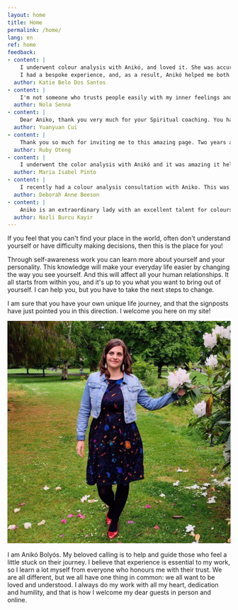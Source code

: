 ```yaml
---
layout: home
title: Home
permalink: /home/
lang: en
ref: home
feedback:
- content: |
    I underwent colour analysis with Anikó, and loved it. She was accurate, sensitive and very courteous.<br/><br/>
    I had a bespoke experience, and, as a result, Anikó helped me both personally and professionally. I came out reenergised, and with useful advice. I totally recommend her services.
  author: Katie Belo Dos Santos
- content: |
    I'm not someone who trusts people easily with my inner feelings and thoughts, except when I meet someone with such a bright light that you feel like you've known each other for a long time. Anikó is such a person. First she was my English language student, then friend, and now my very talented spiritual coach. I'm lucky to have her in my life and highly recommended her services to anyone seeking some guidance and clarity from a competent and reliable person. Love you, Anikó 🥰🌹🥰
  author: Nola Senna
- content: |
    Dear Aniko, thank you very much for your Spiritual coaching. You have given me a lot of positive information and help. Love you.😘
  author: Yuanyuan Cui
- content: |
    Thank you so much for inviting me to this amazing page. Two years ago I would have just passed on this because I never believed in cards. But today, am all excited because of my personal experiences I’ve had with the cards, thanks to you. I hope everyone gets to give this a try even if it’s for curiosity sake. Love you ❤️
  author: Ruby Oteng
- content: |
    I underwent the color analysis with Anikó and it was amazing it helped me to know more about myself. I totally recommend her services. She is highly professional and an incredible and lovely Woman.
  author: Maria Isabel Pinto
- content: |
    I recently had a colour analysis consultation with Aniko. This was a completely new experience for me so I was very excited about the results. Aniko gave me a detailed analysis which was fully explained. It was spot on and gave me a real insight into my personality and really helped me. I would fully recommend it to anyone.
  author: Deborah Anne Beeson
- content: |
    Aniko is an extraordinary lady with an excellent talent for colours. She changed my colour perception, which impacted my mood very positively. I always believed in energy healing, but I realised how much I underestimated the impact of colour on my life and well-being. I strongly recommend trying, and there is no way to regret it. Many thanks Aniko, for the positivity you bring to my life.
  author: Nazli Burcu Kayir
---
```


If you feel that you can't find your place in the world, often don't understand yourself or have difficulty making decisions, then this is the place for you!

Through self-awareness work you can learn more about yourself and your personality. This knowledge will make your everyday life easier by changing the way you see yourself. And this will affect all your human relationships. It all starts from within you, and it's up to you what you want to bring out of yourself. I can help you, but you have to take the next steps to change.

I am sure that you have your own unique life journey, and that the signposts have just pointed you in this direction. I welcome you here on my site!

![](/assets/img/aniko.jpg)

I am Anikó Bolyós. My beloved calling is to help and guide those who feel a little stuck on their journey. I believe that experience is essential to my work, so I learn a lot myself from everyone who honours me with their trust. We are all different, but we all have one thing in common: we all want to be loved and understood. I always do my work with all my heart, dedication and humility, and that is how I welcome my dear guests in person and online.
